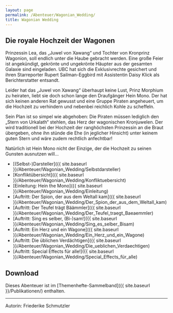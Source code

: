 ```yaml
---
layout: page
permalink: /Abenteuer/Wagonian_Wedding/
title: Wagonian Wedding
---
```


## Die royale Hochzeit der Wagonen

Prinzessin Lea, das „Juwel von Xawang“ und Tochter von Kronprinz Wagonion, soll endlich unter die Haube gebracht werden. Eine große Feier ist angekündigt, gekrönte und ungekrönte Häupter aus der gesamten Galaxie sind eingeladen. UBC hat sich die Exklusivrechte gesichert und ihren Starreporter Rupert Sailman-Eggbird mit Assistentin Daisy Klick als Berichterstatter entsandt.

Leider hat das „Juwel von Xawang“ überhaupt keine Lust, Prinz Morphium zu heiraten, liebt sie doch schon lange den Draufgänger Hein Mono. Der hat sich keinen anderen Rat gewusst und eine Gruppe Piraten angeheuert, um die Hochzeit zu verhindern und nebenbei reichlich Kohle zu scheffeln.

Sein Plan ist so simpel wie abgehoben: Die Piraten müssen lediglich den „Stern von Urkalath“ stehlen, das Herz der wagonischen Kronjuwelen. Der wird traditionell bei der Hochzeit der ranghöchsten Prinzessin an die Braut übergeben, ohne ihn stünde die Ehe (in jeglicher Hinsicht) unter keinem guten Stern und wäre zudem rechtlich anfechtbar!

Natürlich ist Hein Mono nicht der Einzige, der die Hochzeit zu seinen Gunsten ausnutzen will…

- [(Selbst-)Darsteller]({{ site.baseurl }}/Abenteuer/Wagonian_Wedding/Selbstdarsteller)
- [Konfliktübersicht]({{ site.baseurl }}/Abenteuer/Wagonian_Wedding/Konfliktuebersicht)
- [Einleitung: Hein the Mono]({{ site.baseurl }}/Abenteuer/Wagonian_Wedding/Einleitung)
- [Auftritt: Der Spion, der aus dem Weltall kam]({{ site.baseurl }}/Abenteuer/Wagonian_Wedding/Der_Spion_der_aus_dem_Weltall_kam)
- [Auftritt: Der Teufel trägt Bäämmler]({{ site.baseurl }}/Abenteuer/Wagonian_Wedding/Der_Teufel_traegt_Baeaemmler)
- [Auftritt: Sing es selber, (Bi-)sam!]({{ site.baseurl }}/Abenteuer/Wagonian_Wedding/Sing_es_selber_Bisam)
- [Auftritt: Ein Herz und ein Wagone]({{ site.baseurl }}/Abenteuer/Wagonian_Wedding/Ein_Herz_und_ein_Wagone)
- [Auftritt: Die üblichen Verdächtigen]({{ site.baseurl }}/Abenteuer/Wagonian_Wedding/Die_ueblichen_Verdaechtigen)
- [Auftritt: Special Effects für alle!]({{ site.baseurl }}/Abenteuer/Wagonian_Wedding/Special_Effects_für_alle)

## Download

Dieses Abenteuer ist im [Themenhefte-Sammelband]({{ site.baseurl }}/Publikationen/) enthalten.

***

Autorin: Friederike Schmutzler
